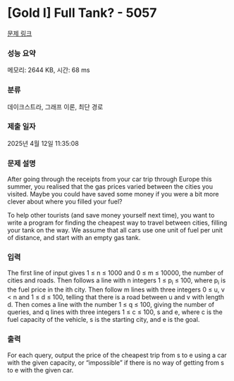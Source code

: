 # [Gold I] Full Tank? - 5057 

[문제 링크](https://www.acmicpc.net/problem/5057) 

### 성능 요약

메모리: 2644 KB, 시간: 68 ms

### 분류

데이크스트라, 그래프 이론, 최단 경로

### 제출 일자

2025년 4월 12일 11:35:08

### 문제 설명

<p>After going through the receipts from your car trip through Europe this summer, you realised that the gas prices varied between the cities you visited. Maybe you could have saved some money if you were a bit more clever about where you filled your fuel?</p>

<p>To help other tourists (and save money yourself next time), you want to write a program for finding the cheapest way to travel between cities, filling your tank on the way. We assume that all cars use one unit of fuel per unit of distance, and start with an empty gas tank.</p>

### 입력 

 <p>The first line of input gives 1 ≤ n ≤ 1000 and 0 ≤ m ≤ 10000, the number of cities and roads. Then follows a line with n integers 1 ≤ p<sub>i</sub> ≤ 100, where p<sub>i</sub> is the fuel price in the ith city. Then follow m lines with three integers 0 ≤ u, v < n and 1 ≤ d ≤ 100, telling that there is a road between u and v with length d. Then comes a line with the number 1 ≤ q ≤ 100, giving the number of queries, and q lines with three integers 1 ≤ c ≤ 100, s and e, where c is the fuel capacity of the vehicle, s is the starting city, and e is the goal.</p>

### 출력 

 <p>For each query, output the price of the cheapest trip from s to e using a car with the given capacity, or “impossible” if there is no way of getting from s to e with the given car.</p>

